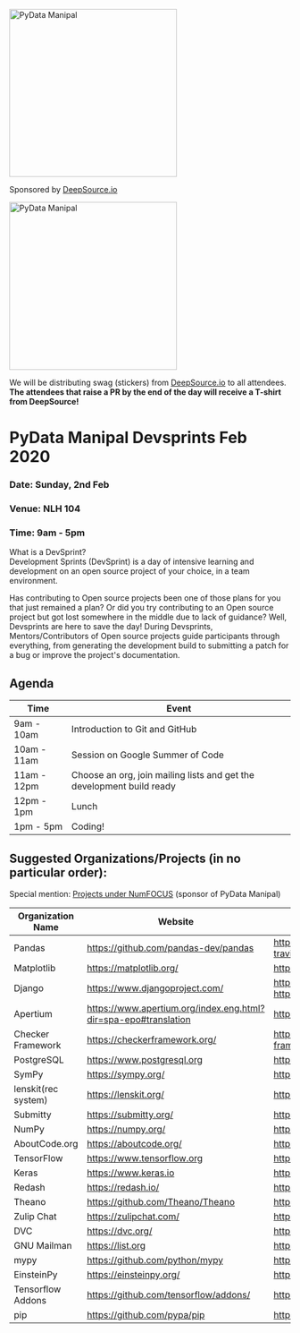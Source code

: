 <a href="https://meetup.com/pydata-manipal"><img src="https://secure.meetupstatic.com/photos/event/3/f/7/3/600_488416243.jpeg" alt="PyData Manipal" width="300"/></a>

Sponsored by [DeepSource.io](https://deepsource.io)

<a href="https://deepsource.io"> <img src="https://imgur.com/6sThtFl.png" alt="PyData Manipal" width="300"/> </a>

We will be distributing swag (stickers) from [DeepSource.io](https://deepsource.io) to all attendees.  
**The attendees that raise a PR by the end of the day will receive a T-shirt from DeepSource!**

# PyData Manipal Devsprints Feb 2020

### Date: Sunday, 2nd Feb
### Venue: NLH 104
### Time:   9am - 5pm

What is a DevSprint?  
Development Sprints (DevSprint) is a day of intensive learning and development on an open source project of your choice, in a team environment.

Has contributing to Open source projects been one of those plans for you that just remained a plan? Or did you try contributing to an Open source project but got lost somewhere in the middle due to lack of guidance? Well, Devsprints are here to save the day! During Devsprints, Mentors/Contributors of Open source projects guide participants through everything, from generating the development build to submitting a patch for a bug or improve the project's documentation.

## Agenda
|        Time       |    Event               |
|---------------|-------------------|
|9am - 10am  |Introduction to Git and GitHub         |
|10am - 11am  | Session on Google Summer of Code    |
|11am - 12pm  |Choose an org, join mailing lists and get the development build ready|
|12pm - 1pm |   Lunch   |
|1pm - 5pm  |   Coding! |

## Suggested Organizations/Projects (in no particular order):

Special mention: [Projects under  NumFOCUS](https://github.com/numfocus/gsoc) (sponsor of PyData Manipal)

| Organization Name | Website                              | Contributing Guide                                                                                                   |
|-------------------|--------------------------------------|----------------------------------------------------------------------------------------------------------------------|
| Pandas            | https://github.com/pandas-dev/pandas | https://pandas-docs.github.io/pandas-docs-travis/development/contributing.html                                       |
| Matplotlib        | https://matplotlib.org/              | https://matplotlib.org/devdocs/devel/contributing.html                                                               |
| Django            | https://www.djangoproject.com/       |  https://docs.djangoproject.com/en/dev/internals/contributing/  https://code.djangoproject.com/wiki/SummerOfCode2020 |
|Apertium  |https://www.apertium.org/index.eng.html?dir=spa-epo#translation  | http://wiki.apertium.org/wiki/Become_a_language_pair_developer_for_Apertium
|Checker Framework  | https://checkerframework.org/        | https://rawgit.com/typetools/checker-framework/master/docs/developer/gsoc-ideas.html|
|PostgreSQL  | https://www.postgresql.org        | https://www.postgresql.org/developer/summerofcode/|
|SymPy  | https://sympy.org/        | https://docs.sympy.org/1.5.1/guide.html#contributing
|lenskit(rec system)  |https://lenskit.org/  | https://github.com/lenskit/lkpy
|Submitty  | https://submitty.org/       | https://submitty.org/developer/how_to_contribute
|NumPy  |https://numpy.org/     | https://docs.scipy.org/doc/numpy/dev/
|AboutCode.org      |https://aboutcode.org/                |https://github.com/nexB/aboutcode/wiki/GSOC-2019
|TensorFlow         |https://www.tensorflow.org            | https://github.com/tensorflow/tensorflow/blob/master/CONTRIBUTING.md
|Keras              |https://www.keras.io                  | https://github.com/keras-team/keras/blob/master/CONTRIBUTING.md
|Redash | https://redash.io/    |https://github.com/getredash/redash/blob/master/CONTRIBUTING.md |
|Theano |https://github.com/Theano/Theano |http://deeplearning.net/software/theano/dev_start_guide.html
|Zulip Chat | https://zulipchat.com/ | https://zulip.readthedocs.io/en/latest/overview/contributing.html| 
|DVC    |https://dvc.org/   |https://dvc.org/doc/user-guide/contributing/core   |
|GNU Mailman    |https://list.org   |https://mailman.readthedocs.io/en/latest/src/mailman/docs/contribute.html|
|mypy   |https://github.com/python/mypy |   https://github.com/python/mypy/blob/master/CONTRIBUTING.md|
|EinsteinPy |https://einsteinpy.org/    |https://github.com/einsteinpy/einsteinpy/blob/master/CONTRIBUTING.rst  |
|Tensorflow Addons |https://github.com/tensorflow/addons/ |https://github.com/tensorflow/addons/blob/master/CONTRIBUTING.md  |
|pip  | https://github.com/pypa/pip |https://pip.pypa.io/en/latest/development/getting-started/  |
